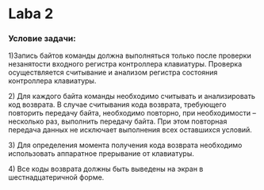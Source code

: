 Laba 2
======
### Условие задачи:  
<p>1)Запись байтов команды должна выполняться только после проверки незанятости входного регистра контроллера клавиатуры. Проверка осуществляется считывание и анализом регистра состояния контроллера клавиатуры.</p> 
<p>2) Для каждого байта команды необходимо считывать и анализировать код возврата. В случае считывания кода возврата, требующего повторить передачу байта, необходимо повторно, при необходимости – несколько раз, выполнить передачу байта. При этом повторная передача данных не исключает выполнения всех оставшихся условий.</p>
<p>3) Для определения момента получения кода возврата необходимо использовать аппаратное прерывание от клавиатуры.</p>
<p>4) Все коды возврата должны быть выведены на экран в шестнадцатеричной форме.</p>